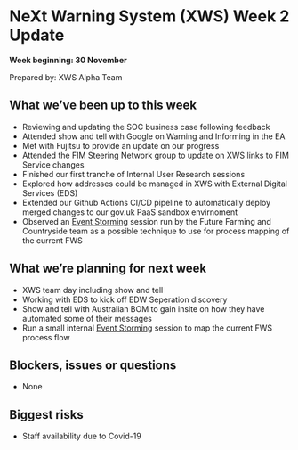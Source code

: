 # NeXt Warning System (XWS) Week 2 Update
**Week beginning: 30 November** 

Prepared by: XWS Alpha Team

## What we’ve been up to this week

* Reviewing and updating the SOC business case following feedback
* Attended show and tell with Google on Warning and Informing in the EA
* Met with Fujitsu to provide an update on our progress
* Attended the FIM Steering Network group to update on XWS links to FIM Service changes
* Finished our first tranche of Internal User Research sessions
* Explored how addresses could be managed in XWS with External Digital Services (EDS)
* Extended our Github Actions CI/CD pipeline to automatically deploy merged changes to our gov.uk PaaS sandbox envirnoment
* Observed an [Event Storming](https://en.wikipedia.org/wiki/Event_storming) session run by the Future Farming and Countryside team as a possible technique to use for process mapping of the current FWS

## What we’re planning for next week

* XWS team day including show and tell
* Working with EDS to kick off EDW Seperation discovery 
* Show and tell with Australian BOM to gain insite on how they have automated some of their messages
* Run a small internal [Event Storming](https://en.wikipedia.org/wiki/Event_storming) session to map the current FWS process flow  

## Blockers, issues or questions

* None

## Biggest risks

* Staff availability due to Covid-19
